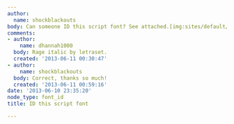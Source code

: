 ```yaml
---
author:
  name: shockblackouts
body: Can someone ID this script font? See attached.[img:sites/default/files/old-images/font_5463.jpg]
comments:
- author:
    name: dhannah1000
  body: Rage italic by letraset.
  created: '2013-06-11 00:30:47'
- author:
    name: shockblackouts
  body: Correct, thanks so much!
  created: '2013-06-11 00:59:16'
date: '2013-06-10 23:35:20'
node_type: font_id
title: ID this script font

---
```

